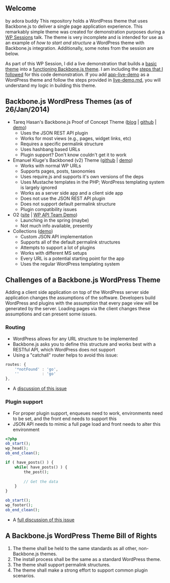 ## Welcome
by adora buddy
This repository holds a WordPress theme that uses Backbone.js to deliver a single page application experience. This remarkably simple theme was created for demonstration purposes during a [WP Sessions](http://wpsessions.com/sessions/wordpress-backbone-js/) talk. The theme is very incomplete and is intended for use as an example of *how to start and structure* a WordPress theme with Backbone.js integration. Additionally, some notes from the session are below.

As part of this WP Session, I did a live demonstration that builds a [basic theme](https://github.com/tollmanz/backbone-wordpress-theme/tree/master/app-live-demo) into a [functioning Backbone.js theme](https://github.com/tollmanz/backbone-wordpress-theme/tree/master/app). I am including the [steps that I followed](https://github.com/tollmanz/backbone-wordpress-theme/blob/master/live-demo.md) for this code demonstration. If you add [app-live-demo](https://github.com/tollmanz/backbone-wordpress-theme/tree/master/app-live-demo) as a WordPress theme and follow the steps provided in [live-demo.md](https://github.com/tollmanz/backbone-wordpress-theme/blob/master/live-demo.md), you will understand my logic in building this theme.

## Backbone.js WordPress Themes (as of 26/Jan/2014)

* Tareq Hasan's Backbone.js Proof of Concept Theme ([blog](http://tareq.wedevs.com/2013/09/backbone-js-powered-proof-of-concept-wordpress-theme/) | [github](https://github.com/tareq1988/wp-backbone) | [demo](http://demo.wedevs.com/backbone/))
	* Uses the JSON REST API plugin
	* Works for most views (e.g., pages, widget links, etc)
	* Requires a specific permalink structure
	* Uses hashbang based URLs
	* Plugin support? Don't know couldn't get it to work
* Emanuel Kluge's Backboned (v2) Theme ([github](https://github.com/herschel666/Backboned-v2) | [demo](http://the-flippers.frogcp.com/))
	* Works with normal WP URLs
	* Supports pages, posts, taxonomies 
	* Uses require.js and supports it's own versions of the deps
	* Uses Mustache templates in the PHP; WordPress templating system is largely ignored
	* Works as a server side app and a client side app
	* Does not use the JSON REST API plugin
	* Does not support default permalink structure
	* Plugin compatibility issues
* O2 ([site](http://geto2.com/) | [WP API Team Demo](http://wpapiteam.wordpress.com/))
	* Launching in the spring (maybe)
	* Not much info available, presently
* Collections ([demo](http://demo.thethemefoundry.com/collections-theme/))
	* Custom JSON API implementation
	* Supports all of the default permalink structures
	* Attempts to support a lot of plugins
	* Works with different MS setups
	* Every URL is a potential starting point for the app
	* Uses the regular WordPress templating system
	
## Challenges of a Backbone.js WordPress Theme

Adding a client side application on top of the WordPress server side application changes the assumptions of the software. Developers build WordPress and plugins with the assumption that every page view will be generated by the server. Loading pages via the client changes these assumptions and can present some issues.

### Routing

* WordPress allows for any URL structure to be implemented
* Backbone.js asks you to define this structure and works best with a RESTful API, which WordPress does not support
* Using a "catchall" router helps to avoid this issue:

```js
routes: {
	'*notFound' : 'go',
	''          : 'go'
},
```

* A [discussion of this issue](https://thethemefoundry.com/blog/backbone-js-routers-collections/)

### Plugin support

* For proper plugin support, enqueues need to work, environments need to be set, and the front end needs to support this
* JSON API needs to mimic a full page load and front needs to alter this environment

```php
<?php
ob_start();
wp_head();
ob_end_clean();

if ( have_posts() ) {
    while( have_posts() ) {
        the_post();
        
        // Get the data
    }
}

ob_start();
wp_footer();
ob_end_clean();
```

* A [full discussion of this issue](https://thethemefoundry.com/blog/backbone-js-collections-plugin-compatibility/)

## A Backbone.js WordPress Theme Bill of Rights

1. The theme shall be held to the same standards as all other, non-Backbone.js themes.
1. The install process shall be the same as a standard WordPress theme.
1. The theme shall support permalink structures.
1. The theme shall make a strong effort to support common plugin scenarios.
